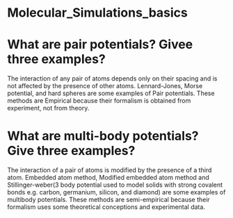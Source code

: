 # Molecular_Simulations_basics
# What are pair potentials? Givee three examples?

The interaction of any pair of atoms depends only on their spacing and is not affected by the presence of other atoms. Lennard-Jones, Morse potential, and hard spheres are some examples of Pair potentials. These methods are Empirical because their formalism is obtained from experiment, not from theory.

# What are multi-body potentials? Give three examples?

The interaction of a pair of atoms is modified by the presence of a third atom. Embedded atom method, Modified embedded atom method and Stillinger-weber(3 body potential used to model solids with strong covalent bonds e.g. carbon, germanium, silicon, and diamond) are some examples of multibody potentials. These methods are semi-empirical because their formalism uses some theoretical conceptions and experimental data.
